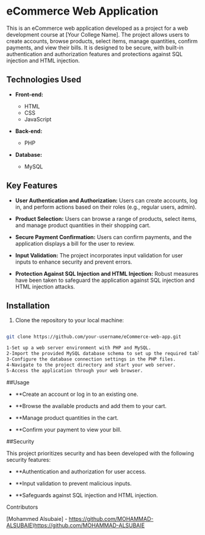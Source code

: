 # eCommerce Web Application

This is an eCommerce web application developed as a project for a web development course at [Your College Name]. The project allows users to create accounts, browse products, select items, manage quantities, confirm payments, and view their bills. It is designed to be secure, with built-in authentication and authorization features and protections against SQL injection and HTML injection.

## Technologies Used

- **Front-end:**
  - HTML
  - CSS
  - JavaScript

- **Back-end:**
  - PHP

- **Database:**
  - MySQL

## Key Features

- **User Authentication and Authorization:** Users can create accounts, log in, and perform actions based on their roles (e.g., regular users, admin).

- **Product Selection:** Users can browse a range of products, select items, and manage product quantities in their shopping cart.

- **Secure Payment Confirmation:** Users can confirm payments, and the application displays a bill for the user to review.

- **Input Validation:** The project incorporates input validation for user inputs to enhance security and prevent errors.

- **Protection Against SQL Injection and HTML Injection:** Robust measures have been taken to safeguard the application against SQL injection and HTML injection attacks.

## Installation

1. Clone the repository to your local machine:

```bash

git clone https://github.com/your-username/eCommerce-web-app.git

1-Set up a web server environment with PHP and MySQL.
2-Import the provided MySQL database schema to set up the required tables.
3-Configure the database connection settings in the PHP files.
4-Navigate to the project directory and start your web server.
5-Access the application through your web browser.
````
##Usage
- **Create an account or log in to an existing one.

- **Browse the available products and add them to your cart.

- **Manage product quantities in the cart.

- **Confirm your payment to view your bill.

##Security

This project prioritizes security and has been developed with the following security features:

- **Authentication and authorization for user access.

- **Input validation to prevent malicious inputs.

- **Safeguards against SQL injection and HTML injection.



Contributors

[Mohammed Alsubaie] - https://github.com/MOHAMMAD-ALSUBAIE)https://github.com/MOHAMMAD-ALSUBAIE

